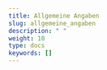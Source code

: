 ```yaml
---
title: Allgemeine Angaben 
slug: allgemeine_angaben
description: " "
weight: 10
type: docs
keywords: []
---
```



